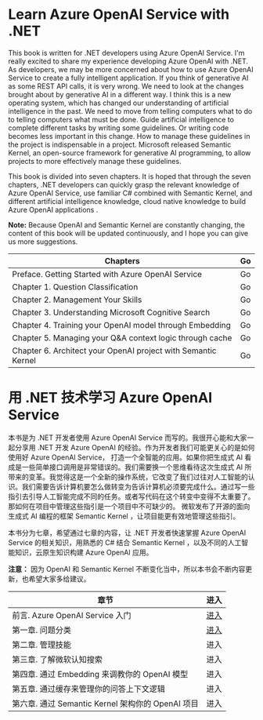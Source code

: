 #  **Learn Azure OpenAI Service with .NET**

This book is written for .NET developers using Azure OpenAI Service. I'm really excited to share my experience developing Azure OpenAI with .NET. As developers, we may be more concerned about how to use Azure OpenAI Service to create a fully intelligent application. If you think of generative AI as some REST API calls, it is very wrong. We need to look at the changes brought about by generative AI in a different way. I think this is a new operating system, which has changed our understanding of artificial intelligence in the past. We need to move from telling computers what to do to telling computers what must be done. Guide artificial intelligence to complete different tasks by writing some guidelines. Or writing code becomes less important in this change. How to manage these guidelines in the project is indispensable in a project. Microsoft released Semantic Kernel, an open-source framework for generative AI programming, to allow projects to more effectively manage these guidelines.

This book is divided into seven chapters. It is hoped that through the seven chapters, .NET developers can quickly grasp the relevant knowledge of Azure OpenAI Service, use familiar C# combined with Semantic Kernel, and different artificial intelligence knowledge, cloud native knowledge to build Azure OpenAI applications .

**Note:** Because OpenAI and Semantic Kernel are constantly changing, the content of this book will be updated continuously, and I hope you can give us more suggestions.

| Chapters | Go |
| ---- | ---- |
| Preface. Getting Started with Azure OpenAI Service | Go |
| Chapter 1. Question Classification | Go |
| Chapter 2. Management Your Skills | Go |
| Chapter 3. Understanding Microsoft Cognitive Search | Go |
| Chapter 4. Training your OpenAI model through Embedding | Go |
| Chapter 5. Managing your Q&A context logic through cache | Go |
| Chapter 6. Architect your OpenAI project with Semantic Kernel | Go |


#  **用 .NET 技术学习 Azure OpenAI Service**

本书是为 .NET 开发者使用 Azure OpenAI Service 而写的。我很开心能和大家一起分享用 .NET 开发 Azure OpenAI 的经验。作为开发者我们可能更关心的是如何使用好 Azure OpenAI Service， 打造一个全智能的应用。如果你把生成式 AI 看成是一些简单接口调用是非常错误的。我们需要换一个思维看待这次生成式 AI 所带来的变革。我觉得这是一个全新的操作系统，它改变了我们过往对人工智能的认识。我们需要告诉计算机要怎么做转变为告诉计算机必须要完成什么。通过写一些指引去引导人工智能完成不同的任务。或者写代码在这个转变中变得不太重要了。那如何在项目中管理这些指引是一个项目中不可缺少的。 微软发布了开源的面向生成式 AI 编程的框架 Semantic Kernel ，让项目能更有效地管理这些指引。

本书分为七章，希望通过七章的内容，让 .NET 开发者快速掌握 Azure OpenAI Service 的相关知识，用熟悉的 C# 结合 Semantic Kernel ，以及不同的人工智能知识，云原生知识构建 Azure OpenAI 应用。

**注意：** 因为 OpenAI 和 Semantic Kernel 不断变化当中，所以本书会不断内容更新，也希望大家多给建议。


|  章节   | 进入 |
|  ----  | ----  |
| 前言. Azure OpenAI Service 入门 | <a href="./CN/00.KickOffCN.md">进入</a> |
| 第一章. 问题分类 |  <a href="./CN/01.HowToQuestionClassificationCN.md">进入</a>  |
| 第二章. 管理技能 | 进入 |
| 第三章. 了解微软认知搜索 | 进入 |
| 第四章. 通过 Embedding 来调教你的 OpenAI 模型 | 进入 |
| 第五章. 通过缓存来管理你的问答上下文逻辑 | 进入 |
| 第六章. 通过 Semantic Kernel 架构你的 OpenAI 项目 | 进入 |





